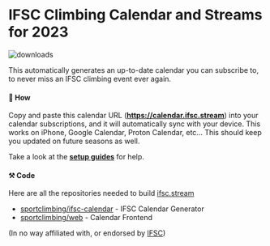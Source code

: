 # IFSC Climbing Calendar and Streams for 2023
![downloads](https://img.shields.io/github/downloads/sportclimbing/ifsc-calendar/total?color=green&label=Downloads)

This automatically generates an up-to-date calendar you can subscribe to, to never miss an IFSC climbing event ever again.

#### 👀 How
Copy and paste this calendar URL (**https://calendar.ifsc.stream**) into your calendar subscriptions, and it will
automatically sync with your device. This works on iPhone, Google Calendar, Proton Calendar, etc... This should keep
you updated on future seasons as well.

Take a look at the **[setup guides](https://github.com/sportclimbing/ifsc-calendar/wiki)** for help.

#### ⚒️ Code
Here are all the repositories needed to build [ifsc.stream](https://ifsc.stream/)

- [sportclimbing/ifsc-calendar](https://github.com/sportclimbing/ifsc-calendar) - IFSC Calendar Generator
- [sportclimbing/web](https://github.com/sportclimbing/web) - Calendar Frontend

(In no way affiliated with, or endorsed by [IFSC](https://www.ifsc-climbing.org/))
